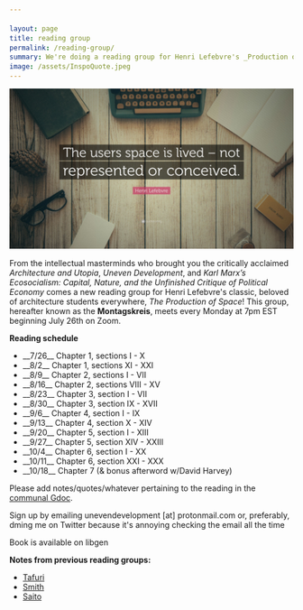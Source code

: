 ```yaml
---

layout: page
title: reading group
permalink: /reading-group/
summary: We're doing a reading group for Henri Lefebvre's _Production of Space_
image: /assets/InspoQuote.jpeg
---
```

<img src="/assets/InspoQuote.jpeg" alt="a better world is possible" width="1000"/>

From the intellectual masterminds who brought you the critically acclaimed _Architecture and Utopia_, _Uneven Development_, and _Karl Marx’s Ecosocialism: Capital, Nature, and the Unfinished Critique of Political Economy_ comes a new reading group for Henri Lefebvre's classic, beloved of architecture students everywhere, _The Production of Space_! This group, hereafter known as the __Montagskreis__, meets every Monday at 7pm EST beginning July 26th on Zoom.

__Reading schedule__
<ul>
<li> __7/26__ Chapter 1, sections I - X</li>
<li> __8/2__ Chapter 1, sections XI - XXI</li>
<li> __8/9__ Chapter 2, sections I - VII</li>
<li> __8/16__ Chapter 2, sections VIII - XV</li>
<li> __8/23__ Chapter 3, section I - VII</li>
<li> __8/30__ Chapter 3, section IX - XVII</li>
<li> __9/6__ Chapter 4, section I - IX</li>
<li> __9/13__ Chapter 4, section X - XIV</li>
<li> __9/20__ Chapter 5, section I - XIII</li>
<li> __9/27__ Chapter 5, section XIV - XXIII</li>
<li> __10/4__ Chapter 6, section I - XX</li>
<li> __10/11__ Chapter 6, section XXI - XXX</li>
<li> __10/18__ Chapter 7 (& bonus afterword w/David Harvey)</li>
</ul>


Please add notes/quotes/whatever pertaining to the reading in the <a href="https://docs.google.com/document/d/1sAV_hEebuSJzTKsod17S4M4xhYSgPrblMrxaxqcOgco/edit?usp=sharing">communal Gdoc</a>.

Sign up by emailing unevendevelopment [at] protonmail.com or, preferably, dming me on Twitter because it's annoying checking the email all the time

Book is available on libgen

__Notes from previous reading groups:__

<ul>
<li><a href="https://docs.google.com/document/d/1coCBJKtWNJm9JHkPLbHo_lwmWE4qhD6i4ZMmCT-WKLk/edit?usp=sharing">Tafuri</a></li>
<li><a href="https://docs.google.com/document/d/1KMyhlniFq85lNqj_JAgso1GJ1n7prU48WbXGBs0nid0/edit?usp=sharing">Smith</a></li>
<li><a href="https://docs.google.com/document/d/1BFQuHb3W3rTZEuOcpCIa0rOwvSCgQCUyMUh5mQ3qkHY/edit?usp=sharing">Saito</a></li>
</ul>
